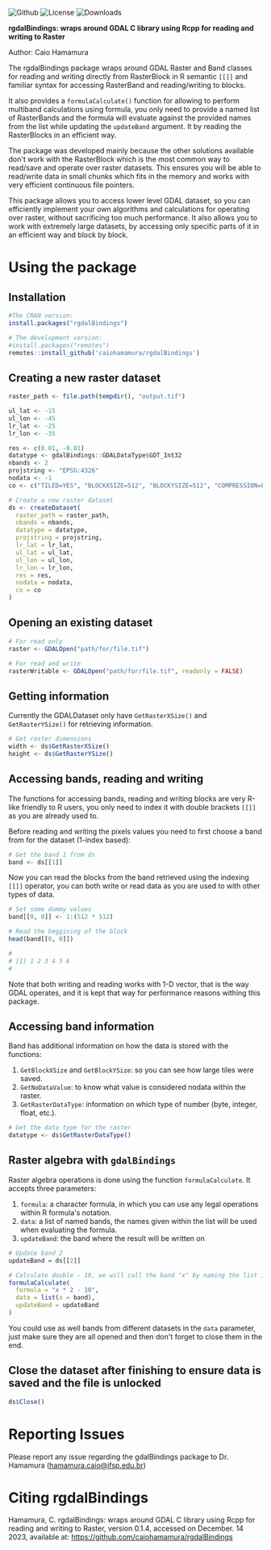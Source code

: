 ![Github](https://img.shields.io/badge/Github-0.1.4-green.svg)
![License](https://img.shields.io/badge/Licence-GPL--3-blue.svg) 
![Downloads](https://cranlogs.r-pkg.org/badges/grand-total/rgdalBindings)

**rgdalBindings: wraps around GDAL C library using Rcpp for reading and writing to Raster**

Author: Caio Hamamura  

The rgdalBindings package wraps around GDAL Raster and Band classes for reading
and writing directly from RasterBlock in R semantic `[[]]` and familiar syntax
for accessing RasterBand and reading/writing to blocks.

It also provides a `formulaCalculate()` function for allowing to perform
multiband calculations using formula, you only need to provide a named list
of RasterBands and the formula will evaluate against the provided names from
the list while updating the `updateBand` argument. It by reading the
RasterBlocks in an efficient way.

The package was developed mainly because the other solutions available don't 
work with the RasterBlock which is the most common way to read/save and operate
over raster datasets. This ensures you will be able to read/write data in small
chunks which fits in the memory and works with very efficient continuous file
pointers. 

This package allows you to access lower level GDAL dataset, so you can
efficiently implement your own algorithms and calculations for operating over
raster, without sacrificing too much performance. It also allows you to work
with extremely large datasets, by accessing only specific parts of it in an
efficient way and block by block.

# Using the package

## Installation
```r
#The CRAN version:
install.packages("rgdalBindings")

# The development version:
#install.packages("remotes")
remotes::install_github('caiohamamura/rgdalBindings')
```


## Creating a new raster dataset
```r
raster_path <- file.path(tempdir(), "output.tif")

ul_lat <- -15
ul_lon <- -45
lr_lat <- -25
lr_lon <- -35

res <- c(0.01, -0.01)
datatype <- gdalBindings::GDALDataType$GDT_Int32
nbands <- 2
projstring <- "EPSG:4326"
nodata <- -1
co <- c("TILED=YES", "BLOCKXSIZE=512", "BLOCKYSIZE=512", "COMPRESSION=LZW")

# Create a new raster dataset
ds <- createDataset(
  raster_path = raster_path,
  nbands = nbands,
  datatype = datatype,
  projstring = projstring,
  lr_lat = lr_lat,
  ul_lat = ul_lat,
  ul_lon = ul_lon,
  lr_lon = lr_lon,
  res = res,
  nodata = nodata,
  co = co
)
```

## Opening an existing dataset

```r
# For read only
raster <- GDALOpen("path/for/file.tif")

# For read and write
rasterWritable <- GDALOpen("path/for/file.tif", readonly = FALSE)

```

## Getting information

Currently the GDALDataset only have `GetRasterXSize()` and `GetRasterYSize()`
for retrieving information.

```r
# Get raster dimensions
width <- ds$GetRasterXSize()
height <- ds$GetRasterYSize()
```

## Accessing bands, reading and writing

The functions for accessing bands, reading and writing blocks are 
very R-like friendly to R users, you only need to index it with double
brackets `[[]]` as you are already used to.

Before reading and writing the pixels values you need to first choose a
band from for the dataset (1-index based):

```r
# Get the band 1 from ds
band <- ds[[1]]
```

Now you can read the blocks from the band retrieved using the indexing `[[]]`
operator, you can both write or read data as you are used to with other types
of data.

```r
# Set some dummy values
band[[0, 0]] <- 1:(512 * 512)

# Read the beggining of the block
head(band[[0, 0]])

#
# [1] 1 2 3 4 5 6
#
```

Note that both writing and reading works with 1-D vector, that is the way GDAL
operates, and it is kept that way for performance reasons withing this package.


## Accessing band information

Band has additional information on how the data is stored with the functions:

1. `GetBlockXSize` and `GetBlockYSize`: so you can see how large tiles were
saved.
2. `GetNoDataValue`: to know what value is considered nodata within the raster.
3. `GetRasterDataType`: information on which type of number (byte, integer,
float, etc.).

```r
# Get the data type for the raster
datatype <- ds$GetRasterDataType()
```

## Raster algebra with `gdalBindings`

Raster algebra operations is done using the function `formulaCalculate`. It
accepts three parameters:

1. `formula`: a character formula, in which you can use any legal operations
within R formula's notation. 
2. `data`: a list of named bands, the names given within the list will be used
when evaluating the formula.
3. `updateBand`: the band where the result will be written on


```r
# Update band 2
updateBand = ds[[2]]

# Calculate double - 10, we will call the band "x" by naming the list index
formulaCalculate(
  formula = "x * 2 - 10",
  data = list(x = band),
  updateBand = updateBand
)
```

You could use as well bands from different datasets in the `data` parameter,
just make sure they are all opened and then don't forget to close them in the
end.

## Close the dataset after finishing to ensure data is saved and the file is unlocked

```r
ds$Close()
```

# Reporting Issues 
Please report any issue regarding the gdalBindings package to Dr. Hamamura (hamamura.caio@ifsp.edu.br)

# Citing rgdalBindings
Hamamura, C. rgdalBindings: wraps around GDAL C library using Rcpp for reading and writing to Raster, version 0.1.4, accessed on December. 14 2023, available at: <https://github.com/caiohamamura/rgdalBindings>

